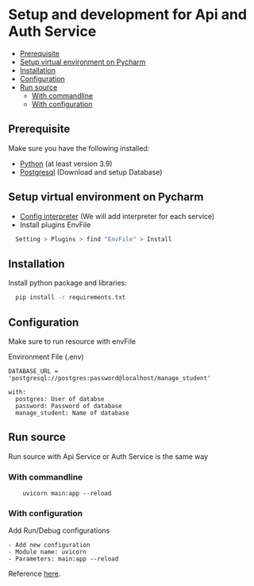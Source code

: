 # Setup and development for Api and Auth Service
- [Prerequisite](#prerequisite)
- [Setup virtual environment on Pycharm](#setup-virtual-environment-on-pycharm)
- [Installation](#installation)
- [Configuration](#configuration)
- [Run source](#run-source)
  - [With commandline](#with-commandline)
  - [With configuration](#with-configuration)

##  Prerequisite

Make sure you have the following installed:

- [Python](https://www.python.org/downloads/release/python-390/) (at least version 3.9)
- [Postgresql](https://www.postgresql.org/download/) (Download and setup Database)

## Setup virtual environment on Pycharm
- [Config interpreter](https://www.jetbrains.com/help/pycharm/configuring-python-interpreter.html#add-existing-interpreter)
  (We will add interpreter for each service)
- Install plugins EnvFile
```bash
  Setting > Plugins > find "EnvFile" > Install
```

## Installation
Install python package and libraries:
```bash
  pip install -r requirements.txt
```

## Configuration
Make sure to run resource with envFile

Environment File (.env)
```env
DATABASE_URL = 'postgresql://postgres:password@localhost/manage_student'

with:
  postgres: User of databse
  password: Password of database
  manage_student: Name of database
```

## Run source
Run source with Api Service or Auth Service is the same way
### With commandline
```commandline
    uvicorn main:app --reload
```
### With configuration
Add Run/Debug configurations
```
- Add new configuration
- Module name: uvicorn
- Parameters: main:app --reload
```
Reference [here](https://www.jetbrains.com/help/pycharm/run-debug-configuration.html#share-configurations).

